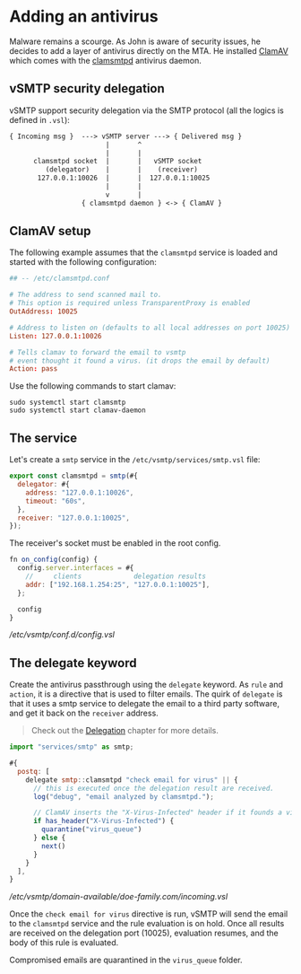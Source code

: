# Adding an antivirus

<!-- markdown-link-check-disable-next-line -->
Malware remains a scourge. As John is aware of security issues, he decides to add a layer of antivirus directly on the MTA. He installed [ClamAV](https://www.clamav.net/) which comes with the [clamsmtpd](https://linux.die.net/man/8/clamsmtpd) antivirus daemon.

## vSMTP security delegation

vSMTP support security delegation via the SMTP protocol (all the logics is defined in `.vsl`):

```txt
{ Incoming msg }  ---> vSMTP server ---> { Delivered msg }
                        |       ^
                        |       |
      clamsmtpd socket  |       |   vSMTP socket
         (delegator)    |       |    (receiver)
       127.0.0.1:10026  |       |  127.0.0.1:10025
                        |       |
                        v       |
                  { clamsmtpd daemon } <-> { ClamAV }
```

## ClamAV setup

The following example assumes that the `clamsmtpd` service is loaded and started with the following configuration:

```toml
## -- /etc/clamsmtpd.conf

# The address to send scanned mail to.
# This option is required unless TransparentProxy is enabled
OutAddress: 10025

# Address to listen on (defaults to all local addresses on port 10025)
Listen: 127.0.0.1:10026

# Tells clamav to forward the email to vsmtp
# event thought it found a virus. (it drops the email by default)
Action: pass
```

Use the following commands to start clamav:

```shell
sudo systemctl start clamsmtp
sudo systemctl start clamav-daemon
```

## The service

Let's create a `smtp` service in the `/etc/vsmtp/services/smtp.vsl` file:

```js
export const clamsmtpd = smtp(#{
  delegator: #{
    address: "127.0.0.1:10026",
    timeout: "60s",
  },
  receiver: "127.0.0.1:10025",
});
```

The receiver's socket must be enabled in the root config.

```js
fn on_config(config) {
  config.server.interfaces = #{
    //     clients             delegation results
    addr: ["192.168.1.254:25", "127.0.0.1:10025"],
  };

  config
}
```

<p class="ann"> <i>/etc/vsmtp/conf.d/config.vsl</i> </p>

## The delegate keyword

Create the antivirus passthrough using the `delegate` keyword. As `rule` and `action`, it is a directive that is used to filter emails. The quirk of `delegate` is that it uses a smtp service to delegate the email to a third party software, and get it back on the `receiver` address.

> Check out the [Delegation](../../filtering/delegation.md) chapter for more details.

```js
import "services/smtp" as smtp;

#{
  postq: [
    delegate smtp::clamsmtpd "check email for virus" || {
      // this is executed once the delegation result are received.
      log("debug", "email analyzed by clamsmtpd.");

      // ClamAV inserts the "X-Virus-Infected" header if it founds a virus.
      if has_header("X-Virus-Infected") {
        quarantine("virus_queue")
      } else {
        next()
      }
    }
  ],
}
```

<p class="ann"> <i>/etc/vsmtp/domain-available/doe-family.com/incoming.vsl</i> </p>

Once the `check email for virus` directive is run, vSMTP will send the email to the `clamsmtpd` service and the rule evaluation is on hold. Once all results are received on the delegation port (10025), evaluation resumes, and the body of this rule is evaluated.

Compromised emails are quarantined in the `virus_queue` folder.
